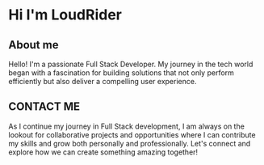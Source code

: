 # Hi I'm LoudRider

## About me

Hello! I'm a passionate Full Stack Developer. My journey in the tech world began with a fascination for building solutions that not only perform efficiently but also deliver a compelling user experience.

## CONTACT ME

As I continue my journey in Full Stack development, I am always on the lookout for collaborative projects and opportunities where I can contribute my skills and grow both personally and professionally. Let's connect and explore how we can create something amazing together!
